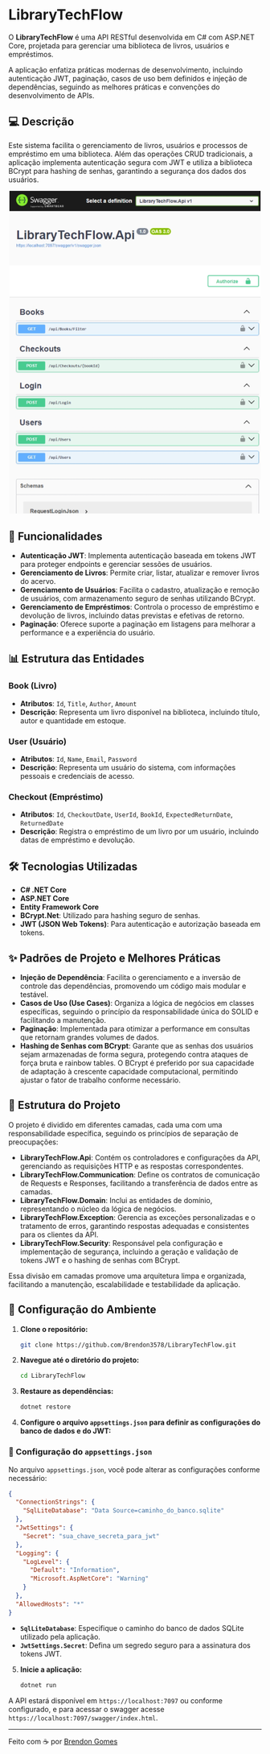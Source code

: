 ﻿# LibraryTechFlow

O **LibraryTechFlow** é uma API RESTful desenvolvida em C# com ASP.NET Core, projetada para gerenciar uma biblioteca de livros, usuários e empréstimos.

A aplicação enfatiza práticas modernas de desenvolvimento, incluindo autenticação JWT, paginação, casos de uso bem definidos e injeção de dependências, seguindo as melhores práticas e convenções do desenvolvimento de APIs.

## 💻 Descrição

Este sistema facilita o gerenciamento de livros, usuários e processos de empréstimo em uma biblioteca.
Além das operações CRUD tradicionais, a aplicação implementa autenticação segura com JWT e utiliza a biblioteca BCrypt para hashing de senhas, garantindo a segurança dos dados dos usuários.

<p align="center">
<kbd>
  <img alt="Documentação do Swagger" width="500" src="./.github/docs/swagger-docs.png">
</kbd>
</p>

## 🔮 Funcionalidades

- **Autenticação JWT**: Implementa autenticação baseada em tokens JWT para proteger endpoints e gerenciar sessões de usuários.
- **Gerenciamento de Livros**: Permite criar, listar, atualizar e remover livros do acervo.
- **Gerenciamento de Usuários**: Facilita o cadastro, atualização e remoção de usuários, com armazenamento seguro de senhas utilizando BCrypt.
- **Gerenciamento de Empréstimos**: Controla o processo de empréstimo e devolução de livros, incluindo datas previstas e efetivas de retorno.
- **Paginação**: Oferece suporte a paginação em listagens para melhorar a performance e a experiência do usuário.

## 📊 Estrutura das Entidades

### Book (Livro)

- **Atributos**: `Id`, `Title`, `Author`, `Amount`
- **Descrição**: Representa um livro disponível na biblioteca, incluindo título, autor e quantidade em estoque.

### User (Usuário)

- **Atributos**: `Id`, `Name`, `Email`, `Password`
- **Descrição**: Representa um usuário do sistema, com informações pessoais e credenciais de acesso.

### Checkout (Empréstimo)

- **Atributos**: `Id`, `CheckoutDate`, `UserId`, `BookId`, `ExpectedReturnDate`, `ReturnedDate`
- **Descrição**: Registra o empréstimo de um livro por um usuário, incluindo datas de empréstimo e devolução.

## 🛠️ Tecnologias Utilizadas

- **C# .NET Core**
- **ASP.NET Core**
- **Entity Framework Core**
- **BCrypt.Net**: Utilizado para hashing seguro de senhas.
- **JWT (JSON Web Tokens)**: Para autenticação e autorização baseada em tokens.

## ✨ Padrões de Projeto e Melhores Práticas

- **Injeção de Dependência**: Facilita o gerenciamento e a inversão de controle das dependências, promovendo um código mais modular e testável.
- **Casos de Uso (Use Cases)**: Organiza a lógica de negócios em classes específicas, seguindo o princípio da responsabilidade única do SOLID e facilitando a manutenção.
- **Paginação**: Implementada para otimizar a performance em consultas que retornam grandes volumes de dados.
- **Hashing de Senhas com BCrypt**: Garante que as senhas dos usuários sejam armazenadas de forma segura, protegendo contra ataques de força bruta e rainbow tables. O BCrypt é preferido por sua capacidade de adaptação à crescente capacidade computacional, permitindo ajustar o fator de trabalho conforme necessário.

## 📂 Estrutura do Projeto

O projeto é dividido em diferentes camadas, cada uma com uma responsabilidade específica, seguindo os princípios de separação de preocupações:

- **LibraryTechFlow.Api**: Contém os controladores e configurações da API, gerenciando as requisições HTTP e as respostas correspondentes.
- **LibraryTechFlow.Communication**: Define os contratos de comunicação de Requests e Responses, facilitando a transferência de dados entre as camadas.
- **LibraryTechFlow.Domain**: Inclui as entidades de domínio, representando o núcleo da lógica de negócios.
- **LibraryTechFlow.Exception**: Gerencia as exceções personalizadas e o tratamento de erros, garantindo respostas adequadas e consistentes para os clientes da API.
- **LibraryTechFlow.Security**: Responsável pela configuração e implementação de segurança, incluindo a geração e validação de tokens JWT e o hashing de senhas com BCrypt.

Essa divisão em camadas promove uma arquitetura limpa e organizada, facilitando a manutenção, escalabilidade e testabilidade da aplicação.

## 🚀 Configuração do Ambiente

1. **Clone o repositório:**

   ```bash
   git clone https://github.com/Brendon3578/LibraryTechFlow.git
   ```

2. **Navegue até o diretório do projeto:**

   ```bash
   cd LibraryTechFlow
   ```

3. **Restaure as dependências:**

   ```bash
   dotnet restore
   ```

4. **Configure o arquivo `appsettings.json` para definir as configurações do banco de dados e do JWT:**

### 🔧 Configuração do `appsettings.json`

No arquivo `appsettings.json`, você pode alterar as configurações conforme necessário:

```json
{
  "ConnectionStrings": {
    "SqlLiteDatabase": "Data Source=caminho_do_banco.sqlite"
  },
  "JwtSettings": {
    "Secret": "sua_chave_secreta_para_jwt"
  },
  "Logging": {
    "LogLevel": {
      "Default": "Information",
      "Microsoft.AspNetCore": "Warning"
    }
  },
  "AllowedHosts": "*"
}
```

- **`SqlLiteDatabase`**: Especifique o caminho do banco de dados SQLite utilizado pela aplicação.
- **`JwtSettings.Secret`**: Defina um segredo seguro para a assinatura dos tokens JWT.

5. **Inicie a aplicação:**

   ```bash
   dotnet run
   ```

A API estará disponível em `https://localhost:7097` ou conforme configurado, e para acessar o swagger acesse
`https://localhost:7097/swagger/index.html`.

---

Feito com ☕ por [Brendon Gomes](https://github.com/Brendon3578)
